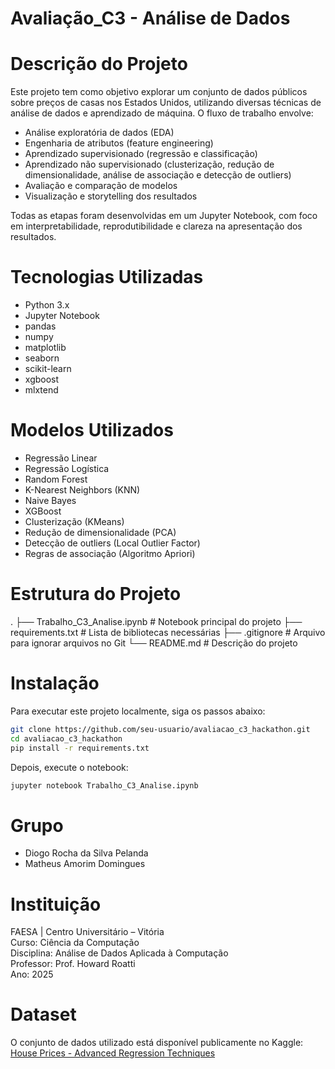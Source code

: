 # Avaliação_C3 - Análise de Dados 
# Descrição do Projeto

Este projeto tem como objetivo explorar um conjunto de dados públicos sobre preços de casas nos Estados Unidos, utilizando diversas técnicas de análise de dados e aprendizado de máquina. O fluxo de trabalho envolve:

- Análise exploratória de dados (EDA)
- Engenharia de atributos (feature engineering)
- Aprendizado supervisionado (regressão e classificação)
- Aprendizado não supervisionado (clusterização, redução de dimensionalidade, análise de associação e detecção de outliers)
- Avaliação e comparação de modelos
- Visualização e storytelling dos resultados

Todas as etapas foram desenvolvidas em um Jupyter Notebook, com foco em interpretabilidade, reprodutibilidade e clareza na apresentação dos resultados.

# Tecnologias Utilizadas

- Python 3.x  
- Jupyter Notebook  
- pandas  
- numpy  
- matplotlib  
- seaborn  
- scikit-learn  
- xgboost  
- mlxtend  

# Modelos Utilizados

- Regressão Linear
- Regressão Logística
- Random Forest
- K-Nearest Neighbors (KNN)
- Naive Bayes
- XGBoost
- Clusterização (KMeans)
- Redução de dimensionalidade (PCA)
- Detecção de outliers (Local Outlier Factor)
- Regras de associação (Algoritmo Apriori)

# Estrutura do Projeto

.
├── Trabalho_C3_Analise.ipynb        # Notebook principal do projeto
├── requirements.txt                 # Lista de bibliotecas necessárias
├── .gitignore                       # Arquivo para ignorar arquivos no Git
└── README.md                        # Descrição do projeto

# Instalação

Para executar este projeto localmente, siga os passos abaixo:

```bash
git clone https://github.com/seu-usuario/avaliacao_c3_hackathon.git
cd avaliacao_c3_hackathon
pip install -r requirements.txt
```

Depois, execute o notebook:

```bash
jupyter notebook Trabalho_C3_Analise.ipynb
```

# Grupo

- Diogo Rocha da Silva Pelanda
- Matheus Amorim Domingues

# Instituição

FAESA | Centro Universitário – Vitória  
Curso: Ciência da Computação  
Disciplina: Análise de Dados Aplicada à Computação  
Professor: Prof. Howard Roatti  
Ano: 2025

# Dataset

O conjunto de dados utilizado está disponível publicamente no Kaggle:  
[House Prices - Advanced Regression Techniques](https://www.kaggle.com/c/house-prices-advanced-regression-techniques/data)


